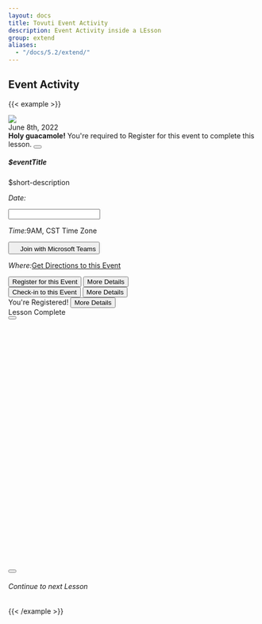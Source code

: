```yaml
---
layout: docs
title: Tovuti Event Activity
description: Event Activity inside a LEsson
group: extend
aliases:
  - "/docs/5.2/extend/"
---
```




## Event Activity

<!-- markdownlint-disable -->
{{< example >}}
<div class="container text-center">
  <div class="row">
    <div class="col-12 mt-4 col-md-8">
      <div class="border rounded shadow-sm">
        <div class="card border border-0 overflow-hidden">
          <div class="row g-0">
            <div class="col-md-4 border border-0 position-relative">
              <img src="/docs/5.2/assets/img/tovuti/space2.jpg"
                class="border border-0 object-fit-cover img-fluid border-end h-100">
              <div class="position-absolute top-0 start-0 bg-light rounded mx-2 my-2 p-2">June 8th, 2022</div>
            </div>
            <div class="col-md-8 p-0">
              <div class="alert alert-warning alert-dismissible fade show rounded-0 text-start" role="alert">
                <strong>Holy guacamole!</strong> You're required to Register for this event to complete this lesson.
                <button type="button" class="btn-close" data-bs-dismiss="alert" aria-label="Close"></button>
              </div>
              <div class="card-body p-0">
                <div class="p-3 text-start">
                  <h5 class="card-title" contenteditable="true">$eventTitle<div class="isEditable"></div></h5>
                  <p contenteditable="true">$short-description<div class="isEditable"></div></p>
                </div>
                <div
                  class="hstack flex-wrap gap-1 p-3 w-100 border-top align-items-bottom justify-content-between h-100">
                  <div class="d-flex" x-data="{
        value: ['11/09/2022'],
        init() {
            let picker = flatpickr(this.$refs.picker, {
                dateFormat: 'm/d/Y',
                defaultDate: this.value,
                onChange: (date, dateString) => {
                    this.value = dateString.split(' to ')
                }
            })
            this.$watch('value', () => picker.setDate(this.value))
        },
    }"
    class="">
    <p class="ps-3 py-2 my-0"><i class="fa fa-calendar me-2"></i><em
                      class="fw-bold fst-normal me-1">Date:</em>
                      </p>
    <input class="border-0 ps-0 w-auto" x-ref="picker" type="text">
</div>
                      <p class="px-3 py-2 my-0"><i class="fa fa-clock me-2"></i><em
                      class="fw-bold fst-normal me-1">Time:</em>9AM, CST Time Zone</p>
                  <button type="button"
                    class="btn btn-link  text-decoration-none d-flex gap-2 justify-content-center align-items-center"><img
                      src="/docs/5.2/assets/img/tovuti/logos/teams.svg" class="object-fit-cover img-fluid"
                      style="height: 16px;">Join with Microsoft Teams</button>
                  <p class="px-2 py-2 my-0"><i class="fa fa-map me-2"></i><em
                      class="fw-bold fst-normal me-1">Where:</em><a href="">Get Directions to this Event</a></p>
                </div>
                <div
                  class="hstack bg-light flex-wrap gap-3 p-3 w-100 border-top align-items-bottom justify-content-between h-100">
                  <button type="button"
                    class="btn btn-link  text-decoration-none d-flex gap-2 justify-content-center align-items-center"><i
                      class="fa fa-right-to-bracket"></i>Register for this Event</button>
                  <button type="button"
                    class="btn btn-light text-black text-decoration-none d-flex gap-2 justify-content-center align-items-center"><i
                      class="fa fa-arrow-right"></i>More Details</button>
                </div>
                <div
                  class="hstack bg-light flex-wrap gap-3 p-3 w-100 border-top align-items-bottom justify-content-between h-100">
                  <button type="button"
                    class="btn btn-link  text-decoration-none d-flex gap-2 justify-content-center align-items-center"><i
                      class="fa-solid fa-check-to-slot"></i>Check-in to this Event</button>
                  <button type="button"
                    class="btn btn-light text-black text-decoration-none d-flex gap-2 justify-content-center align-items-center"><i
                      class="fa fa-arrow-right"></i>More Details</button>
                </div>
                <div
                  class="hstack bg-light flex-wrap gap-3 p-3 w-100 border-top align-items-bottom justify-content-between h-100 ps-4">
                  <span
                    class="text-decoration-none d-flex gap-2 ps-1 text-green justify-content-center align-items-center "><i
                      class="fa-solid fa-check"></i>You're Registered!</span>
                  <button type="button"
                    class="btn btn-light text-black text-decoration-none d-flex gap-2 justify-content-center align-items-center ps-1"><i
                      class="fa fa-arrow-right"></i>More Details</button>
                </div>
              </div>
            </div>
          </div>
        </div>
      </div>
    </div>
    <div class="col-12 col-md-4 mt-4 h-100">
      <div class="d-flex bg-light flex-column p-0 border rounded shadow-sm">
        <div class="d-flex align-items-center justify-content-center gap-2 p-3 border-bottom text-success">
          <i class="fa-solid fa-circle-check"></i><span>Lesson Complete</span>
        </div>
        <div class="d-flex flex-column flex-lg-row align-items-center justify-content-center p-3 gap-3">
          <button type="button" class="btn btn-success w-100 w-md-auto"><i
              class="fa-solid fa-circle-check"></i></button>
          <div class="next-lesson-cover object-fit-cover"
            style="background-image: url(/docs/5.2/assets/img/tovuti/pricing-modifiers/img/illustration.jpg); min-width:140px; min-height:140px; max-width: 100%; max-height: 100%; width: 100%; height:auto; aspect-ratio: 1 / 1; background-position: 50% 50%;">
          </div>
          <button type="button" class="btn btn-dark w-100 w-md-auto"><i class="fa-solid fa-unlock"></i></button>
        </div>
        <div class="d-flex align-items-center justify-content-center p-3 border-top gap-2">
          <a class="d-flex align-items-center justify-content-center gap-2 text-decoration-none"><i
              class="fa-solid fa-forward"></i>
            <h6 class="my-0 fw-normal">Continue to next Lesson</h6>
          </a>
        </div>
      </div>
    </div>
  </div>
</div>
{{< /example >}}


<!-- markdownlint-restore -->
